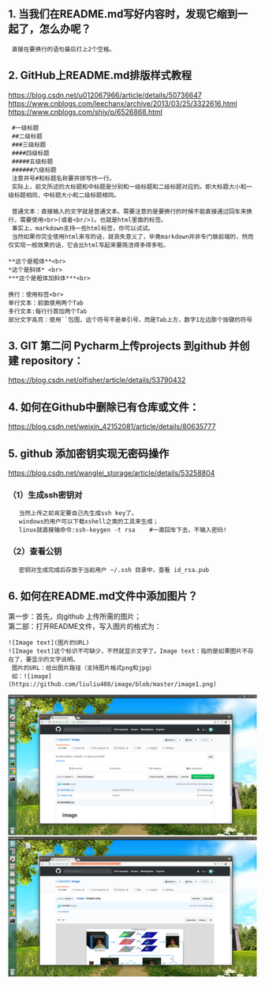 
  ## 1. 当我们在README.md写好内容时，发现它缩到一起了，怎么办呢？
     直接在要换行的语句最后打上2个空格。

  ## 2. GitHub上README.md排版样式教程
  https://blog.csdn.net/u012067966/article/details/50736647 
  https://www.cnblogs.com/leechanx/archive/2013/03/25/3322616.html 
  https://www.cnblogs.com/shiy/p/6526868.html
```  
 #一级标题  
 ##二级标题  
 ###三级标题  
 ####四级标题  
 #####五级标题  
 ######六级标题  
 注意井号#和标题名称要并排写作一行。 
 实际上，前文所述的大标题和中标题是分别和一级标题和二级标题对应的。即大标题大小和一级标题相同，中标题大小和二级标题相同。 
 
 普通文本：直接输入的文字就是普通文本。需要注意的是要换行的时候不能直接通过回车来换行，需要使用<br>(或者<br/>)。也就是html里面的标签。
 事实上，markdown支持一些html标签，你可以试试。
 当然如果你完全使用html来写的话，就丧失意义了，毕竟markdown并非专门做前端的，然而仅实现一般效果的话，它会比html写起来要简洁得多得多啦。  

**这个是粗体**<br>
*这个是斜体* <br>
***这个是粗体加斜体***<br> 

换行：使用标签<br>
单行文本：前面使用两个Tab
多行文本:每行行首加两个Tab
部分文字高亮：使用``包围，这个符号不是单引号，而是Tab上方，数字1左边那个按键的符号
```

  ## 3. GIT 第二问 Pycharm上传projects 到github 并创建 repository：  
   https://blog.csdn.net/olfisher/article/details/53790432  
     
  ## 4. 如何在Github中删除已有仓库或文件：
   https://blog.csdn.net/weixin_42152081/article/details/80635777  

  ## 5. github 添加密钥实现无密码操作
   https://blog.csdn.net/wanglei_storage/article/details/53258804

   ### （1）生成ssh密钥对
       当然上传之前肯定要自己先生成ssh key了。  
       windows的用户可以下载xshell之类的工具来生成；  
       linux就直接输命令:ssh-keygen -t rsa    #一直回车下去，不输入密码!  
   ### （2）查看公钥  
       密钥对生成完成后存放于当前用户 ~/.ssh 目录中，查看 id_rsa.pub  
          
  ## 6. 如何在README.md文件中添加图片？
   第一步：首先，向github 上传所需的图片；    
   第二部：打开README文件，写入图片的格式为：   
   ```
   ![Image text](图片的URL) 
   ![Image text]这个标识不可缺少，不然就显示文字了。Image text：指的是如果图片不存在了，要显示的文字说明。
    图片的URL：给出图片路径（支持图片格式png和jpg）
    如：![image](https://github.com/liuliu408/image/blob/master/image1.png) 
   ```
   ![image](https://github.com/liuliu408/image/blob/master/image2.png)
   ![image](https://github.com/liuliu408/image/blob/master/image3.png)
   
